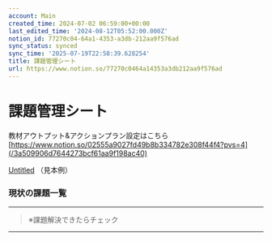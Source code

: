 ```yaml
---
account: Main
created_time: 2024-07-02 06:59:00+00:00
last_edited_time: '2024-08-12T05:52:00.000Z'
notion_id: 77270c04-64a1-4353-a3db-212aa9f576ad
sync_status: synced
sync_time: '2025-07-19T22:58:39.628254'
title: 課題管理シート
url: https://www.notion.so/77270c0464a14353a3db212aa9f576ad
---
```


# 課題管理シート

教材アウトプット&アクションプラン設定はこちら
[https://www.notion.so/02555a9027fd49b8b334782e308f44f4?pvs=4](/3a509906d7644273bcf61aa9f198ac40)



[Untitled](https://www.notion.so/3d7cd04f5f69453ca7f276e108217ae0) （見本例）

### 現状の課題一覧

---

> ※課題解決できたらチェック

---



